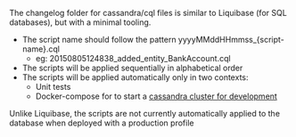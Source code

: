 The changelog folder for cassandra/cql files is similar to Liquibase (for SQL databases), but with a minimal tooling.

- The script name should follow the pattern yyyyMMddHHmmss_{script-name}.cql
  - eg: 20150805124838_added_entity_BankAccount.cql
- The scripts will be applied sequentially in alphabetical order
- The scripts will be applied automatically only in two contexts:
  - Unit tests
  - Docker-compose for to start a [cassandra cluster for development](http://stackstack.io/docker-compose/#cassandra-in-development)

Unlike Liquibase, the scripts are not currently automatically applied to the database when deployed with a production profile
